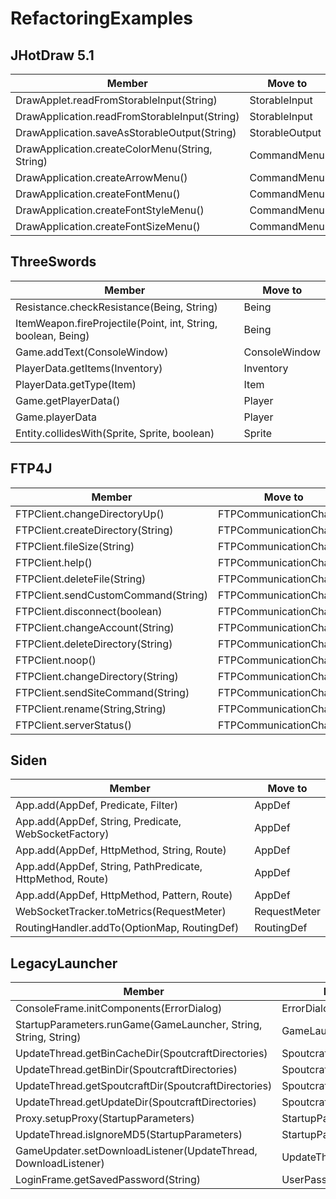 # RefactoringExamples

## JHotDraw 5.1

| Member                                              | Move to        |
|-----------------------------------------------------|----------------|
| DrawApplet.readFromStorableInput(String)            | StorableInput  |
| DrawApplication.readFromStorableInput(String)       | StorableInput  |
| DrawApplication.saveAsStorableOutput(String)        | StorableOutput |
| DrawApplication.createColorMenu(String, String)     | CommandMenu    |
| DrawApplication.createArrowMenu()                   | CommandMenu    |
| DrawApplication.createFontMenu()                    | CommandMenu    |
| DrawApplication.createFontStyleMenu()               | CommandMenu    |
| DrawApplication.createFontSizeMenu()                | CommandMenu    |

## ThreeSwords

| Member                                                        | Move to       |
|---------------------------------------------------------------|---------------|
| Resistance.checkResistance(Being, String)                     | Being         |
| ItemWeapon.fireProjectile(Point, int, String, boolean, Being) | Being         |
| Game.addText(ConsoleWindow)                                   | ConsoleWindow |
| PlayerData.getItems(Inventory)                                | Inventory     |
| PlayerData.getType(Item)                                      | Item          |
| Game.getPlayerData()                                          | Player        |
| Game.playerData                                               | Player        |
| Entity.collidesWith(Sprite, Sprite, boolean)                  | Sprite        |

## FTP4J
| Member                             | Move to                 |
|------------------------------------|-------------------------|
| FTPClient.changeDirectoryUp()      | FTPCommunicationChannel |
| FTPClient.createDirectory(String)  | FTPCommunicationChannel |
| FTPClient.fileSize(String)         | FTPCommunicationChannel |
| FTPClient.help()                   | FTPCommunicationChannel |
| FTPClient.deleteFile(String)       | FTPCommunicationChannel |
| FTPClient.sendCustomCommand(String)| FTPCommunicationChannel |
| FTPClient.disconnect(boolean)      | FTPCommunicationChannel |
| FTPClient.changeAccount(String)    | FTPCommunicationChannel |
| FTPClient.deleteDirectory(String)  | FTPCommunicationChannel |
| FTPClient.noop()                   | FTPCommunicationChannel |
| FTPClient.changeDirectory(String)  | FTPCommunicationChannel |
| FTPClient.sendSiteCommand(String)  | FTPCommunicationChannel |
| FTPClient.rename(String,String)    | FTPCommunicationChannel |
| FTPClient.serverStatus()           | FTPCommunicationChannel |

## Siden
| Member                                                    | Move to      |
|-----------------------------------------------------------|--------------|
| App.add(AppDef, Predicate, Filter)                        | AppDef       |
| App.add(AppDef, String, Predicate, WebSocketFactory)      | AppDef       |
| App.add(AppDef, HttpMethod, String, Route)                | AppDef       |
| App.add(AppDef, String, PathPredicate, HttpMethod, Route) | AppDef       |
| App.add(AppDef, HttpMethod, Pattern, Route)               | AppDef       |
| WebSocketTracker.toMetrics(RequestMeter)                  | RequestMeter |
| RoutingHandler.addTo(OptionMap, RoutingDef)               | RoutingDef   |

## LegacyLauncher
| Member                                                          | Move to                 |
|-----------------------------------------------------------------|-------------------------|
| ConsoleFrame.initComponents(ErrorDialog)                        | ErrorDialog             |
| StartupParameters.runGame(GameLauncher, String, String, String) | GameLauncher            |
| UpdateThread.getBinCacheDir(SpoutcraftDirectories)              | SpoutcraftDirectories   |
| UpdateThread.getBinDir(SpoutcraftDirectories)                   | SpoutcraftDirectories   |
| UpdateThread.getSpoutcraftDir(SpoutcraftDirectories)            | SpoutcraftDirectories   |
| UpdateThread.getUpdateDir(SpoutcraftDirectories)                | SpoutcraftDirectories   |
| Proxy.setupProxy(StartupParameters)                             | StartupParameters       |
| UpdateThread.isIgnoreMD5(StartupParameters)                     | StartupParameters       |
| GameUpdater.setDownloadListener(UpdateThread, DownloadListener) | UpdateThread            |
| LoginFrame.getSavedPassword(String)                             | UserPasswordInformation |
